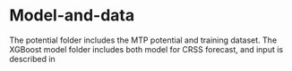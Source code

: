 # Model-and-data
The potential folder includes the MTP potential and training dataset.
The XGBoost model folder includes both model for CRSS forecast, and input is described in 
